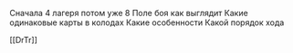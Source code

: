 Сначала 4 лагеря потом уже 8
Поле боя как выглядит
Какие одинаковые карты в колодах
Какие особенности
Какой порядок хода

[[DrTr]]